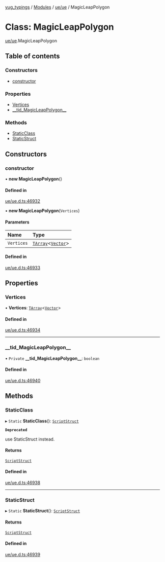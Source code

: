 [yug_typings](../README.md) / [Modules](../modules.md) / [ue/ue](../modules/ue_ue.md) / MagicLeapPolygon

# Class: MagicLeapPolygon

[ue/ue](../modules/ue_ue.md).MagicLeapPolygon

## Table of contents

### Constructors

- [constructor](ue_ue.MagicLeapPolygon.md#constructor)

### Properties

- [Vertices](ue_ue.MagicLeapPolygon.md#vertices)
- [\_\_tid\_MagicLeapPolygon\_\_](ue_ue.MagicLeapPolygon.md#__tid_magicleappolygon__)

### Methods

- [StaticClass](ue_ue.MagicLeapPolygon.md#staticclass)
- [StaticStruct](ue_ue.MagicLeapPolygon.md#staticstruct)

## Constructors

### constructor

• **new MagicLeapPolygon**()

#### Defined in

[ue/ue.d.ts:46932](https://github.com/YugMetaverse/yug_typings/blob/b7d9b19/ue/ue.d.ts#L46932)

• **new MagicLeapPolygon**(`Vertices`)

#### Parameters

| Name | Type |
| :------ | :------ |
| `Vertices` | [`TArray`](../interfaces/ue_puerts.TArray.md)<[`Vector`](ue_ue_s.Vector.md)\> |

#### Defined in

[ue/ue.d.ts:46933](https://github.com/YugMetaverse/yug_typings/blob/b7d9b19/ue/ue.d.ts#L46933)

## Properties

### Vertices

• **Vertices**: [`TArray`](../interfaces/ue_puerts.TArray.md)<[`Vector`](ue_ue_s.Vector.md)\>

#### Defined in

[ue/ue.d.ts:46934](https://github.com/YugMetaverse/yug_typings/blob/b7d9b19/ue/ue.d.ts#L46934)

___

### \_\_tid\_MagicLeapPolygon\_\_

• `Private` **\_\_tid\_MagicLeapPolygon\_\_**: `boolean`

#### Defined in

[ue/ue.d.ts:46940](https://github.com/YugMetaverse/yug_typings/blob/b7d9b19/ue/ue.d.ts#L46940)

## Methods

### StaticClass

▸ `Static` **StaticClass**(): [`ScriptStruct`](ue_ue.ScriptStruct.md)

**`Deprecated`**

use StaticStruct instead.

#### Returns

[`ScriptStruct`](ue_ue.ScriptStruct.md)

#### Defined in

[ue/ue.d.ts:46938](https://github.com/YugMetaverse/yug_typings/blob/b7d9b19/ue/ue.d.ts#L46938)

___

### StaticStruct

▸ `Static` **StaticStruct**(): [`ScriptStruct`](ue_ue.ScriptStruct.md)

#### Returns

[`ScriptStruct`](ue_ue.ScriptStruct.md)

#### Defined in

[ue/ue.d.ts:46939](https://github.com/YugMetaverse/yug_typings/blob/b7d9b19/ue/ue.d.ts#L46939)
